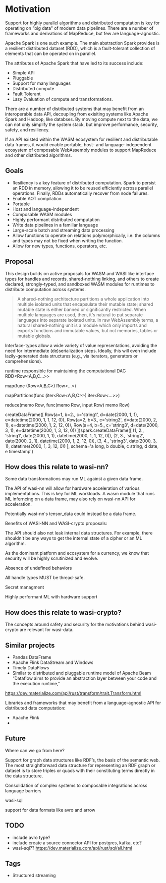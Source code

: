 # Motivation

Support for highly parallel algorithms and distributed computation is key for operating on "big data" of modern data pipelines. There are a number of frameworks and derivations of MapReduce, but few are language-agnostic.

Apache Spark is one such example. The main abstraction Spark provides is a resilient distributed dataset (RDD), which is a fault-tolerant collection of elements that can be operated on in parallel.

The attributes of Apache Spark that have led to its success include:

- Simple API
- Pluggable
- Support for many languages
- Distributed compute
- Fault Tolerant
- Lazy Evaluation of compute and transformations.

There are a number of distributed systems that may benefit from an interoperable data API, decoupling from exisiting systems like Apache Spark and Hadoop, like databses. By moving compute next to the data, we can not only simplify the system stack, but improve performance, security, safety, and resiliency.

If an API existed within the WASM ecosystem for resilient and distributable data frames, it would enable portable, host- and language-independent ecosystem of composable WebAssembly modules to support MapReduce and other distributed algorithms.

## Goals

- Resiliency is a key feature of distributed computation. Spark to persist an RDD in memory, allowing it to be reused efficiently across parallel operations. Finally, RDDs automatically recover from node failures.
- Enable AOT compilation
- Portable
- Host and language-independent
- Composable WASM modules
- Highly performant distributed computation
- Write data pipelines in a familiar language
- Large-scale batch and streaming data processing
- Allow functions to operate on relations polymorphically, i.e. the columns and types may not be fixed when writing the function.
- Allow for new types, functions, operators, etc.

## Proposal

This design builds on active proposals for WASM and WASI like interface types for handles and records, shared-nothing linking, and others to create declared, strongly-typed, and sandboxed WASM modules for runtimes to distribute computation across systems.

> A shared-nothing architecture partitions a whole application into multiple isolated units that encapsulate their mutable state; shared mutable state is either banned or significantly restricted. When multiple languages are used, then, it's natural to put separate languages into separate isolated units. In raw WebAssembly terms, a natural shared-nothing unit is a module which only imports and exports functions and immutable values, but not memories, tables or mutable globals.

Interface-types allow a wide variety of value representations, avoiding the need for intermediate (de)serialization steps. Ideally, this will even include lazily-generated data structures (e.g., via iterators, generators or comprehensions).

runtime responsible for maintaining the computational DAG
RDD<Row<A,B,C…>>

map(func (Row<A,B,C>) Row<…>)

mapPartitions(func (iter<Row<A,B,C>>) iter<Row<…>>)

reduce(memo Row<output>, func(memo Row<output>, input Row<original>) memo Row<output>)

createDataFrame([
    Row(a=1, b=2., c='string1', d=date(2000, 1, 1), e=datetime(2000, 1, 1, 12, 0)),
    Row(a=2, b=3., c='string2', d=date(2000, 2, 1), e=datetime(2000, 1, 2, 12, 0)),
    Row(a=4, b=5., c='string3', d=date(2000, 3, 1), e=datetime(2000, 1, 3, 12, 0))
])spark.createDataFrame([
    (1, 2., 'string1', date(2000, 1, 1), datetime(2000, 1, 1, 12, 0)),
    (2, 3., 'string2', date(2000, 2, 1), datetime(2000, 1, 2, 12, 0)),
    (3, 4., 'string3', date(2000, 3, 1), datetime(2000, 1, 3, 12, 0))
], schema='a long, b double, c string, d date, e timestamp')

## How does this relate to wasi-nn?

Some data transformations may run ML against a given data frame.

The API of wasi-nn will allow for hardware acceleration of various implementations.
This is key for ML workloads.
A wasm module that runs ML inferncing on a data frame, may also rely on wasi-nn API for acceleration.

Potentially wasi-nn's tensor_data could instead be a data frame.

Benefits of WASI-NN and WASI-crypto proposals:

The API should also not leak internal data structures. For example, there shouldn't be any ways to get the internal state of a cipher or an ML algorithm.

As the dominant platform and ecosystem for a currency, we know that security will be highly scrutinized and evolve.

Absence of undefined behaviors

All handle types MUST be thread-safe.

Secret managment

Highly performant ML with hardware support


## How does this relate to wasi-crypto?

The concepts around safety and security for the motivations behind wasi-crypto are relevant for wasi-data.


## Similar projects

- Pandas DataFrame
- Apache Flink DataStream and Windows
- Timely DataFlows
- Similar to distributed and pluggable runtime model of Apache Beam
    “Dataflow aims to provide an abstraction layer between your code and the execution runtime,”

https://dev.materialize.com/api/rust/transform/trait.Transform.html



Libraries and frameworks that may benefit from a language-agnostic API for distributed data computation:
- Apache Flink
-

## Future

Where can we go from here?

Support for graph data structures like RDF’s, the basis of the semantic web. The most straightforward data structure for representing an RDF graph or dataset is to store triples or quads with their constituting terms directly in the data structure.

Consolidation of complex systems to composable integrations across language barriers

wasi-sql

support for data formats like avro and arrow

## TODO

- include avro type?
- include create a source connector API for postgres, kafka, etc?
- wasi-sql?? https://dev.materialize.com/api/rust/sql/all.html

## Tags

- Structured streaming